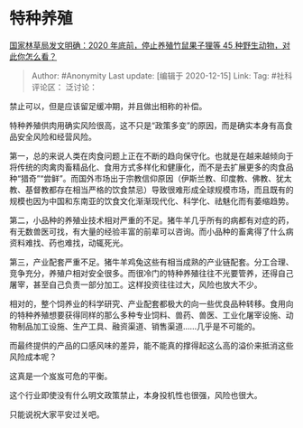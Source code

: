 # 特种养殖
[国家林草局发文明确：2020 年底前，停止养殖竹鼠果子狸等 45 种野生动物，对此你怎么看？](https://www.zhihu.com/question/424845201/answer/1517452803)

> Author: #Anonymity
> Last update: [编辑于 2020-12-15]
> Link:
> Tag: #社科
> 评论区：
> 泛讨论：

禁止可以，但是应该留足缓冲期，并且做出相称的补偿。

特种养殖供肉用确实风险很高，这不只是“政策多变”的原因，而是确实本身有高食品安全风险和经营风险。

第一，总的来说人类在肉食问题上正在不断的趋向保守化。也就是在越来越倾向于将传统的肉禽肉畜精品化、食用方式多样化和健康化，而不是去扩展更多的肉食品种“猎奇”“尝鲜”。而国外市场出于宗教信仰原因（伊斯兰教、印度教、佛教、犹太教、基督教都存在相当严格的饮食禁忌）导致很难形成全球规模市场，而且既有的规模也因为中国和东南亚的饮食文化渐渐现代化、科学化、祛魅化而有萎缩趋势。

第二，小品种的养殖业技术相对严重的不足。猪牛羊几乎所有的病都有对症的药，有无数兽医可找，有大量的经验丰富的前辈可以咨询。而小品种的畜禽得了什么病资料难找、药也难找，动辄死光。

第三，产业配套严重不足。猪牛羊鸡兔这些有相当成熟的产业链配套。分工合理、竞争充分，养殖户相对安全很多。而很冷门的特种养殖往往不光要管养，还得自己屠宰，甚至自己负责一部分加工。这样投资往往过大，风险也放大不少。

相对的，整个饲养业的科学研究、产业配套都极大的向一些优良品种转移。食用向的特种养殖想要获得同样的那么多种专业饲料、兽药、兽医、工业化屠宰设施、动物制品加工设施、生产工具、融资渠道、销售渠道……几乎是不可能的。

而最终提供的产品的口感风味的差异，能不能真的撑得起这么高的溢价来抵消这些风险成本呢？

这真是一个岌岌可危的平衡。

这个行业即使没有什么明文政策禁止，本身投机性也很强，风险也很大。

只能说祝大家平安过关吧。
